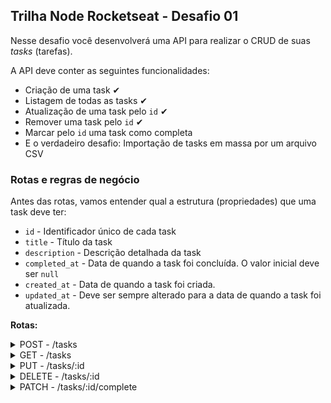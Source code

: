 ## Trilha Node Rocketseat - Desafio 01

Nesse desafio você desenvolverá uma API para realizar o CRUD de suas *tasks* (tarefas).

A API deve conter as seguintes funcionalidades:

- Criação de uma task ✔
- Listagem de todas as tasks ✔
- Atualização de uma task pelo `id` ✔
- Remover uma task pelo `id` ✔
- Marcar pelo `id` uma task como completa
- E o verdadeiro desafio: Importação de tasks em massa por um arquivo CSV

### Rotas e regras de negócio

Antes das rotas, vamos entender qual a estrutura (propriedades) que uma task deve ter:

- `id` - Identificador único de cada task
- `title` - Título da task
- `description` - Descrição detalhada da task
- `completed_at` - Data de quando a task foi concluída. O valor inicial deve ser `null`
- `created_at` - Data de quando a task foi criada.
- `updated_at` - Deve ser sempre alterado para a data de quando a task foi atualizada.

**Rotas:**

<details>
    <summary>POST - /tasks</summary>
    Deve ser possível criar uma task no banco de dados, enviando os campos `title` e `description` por meio do `body` da requisição.  
    Ao criar uma task, os campos: `id`, `created_at`, `updated_at` e `completed_at` devem ser preenchidos automaticamente, conforme a orientação das propriedades acima.
</details>

<details>
    <summary>GET - /tasks</summary>
    Deve ser possível listar todas as tasks salvas no banco de dados.
    Também deve ser possível realizar uma busca, filtrando as tasks pelo `title` e `description`
</details>


<details>
    <summary>PUT - /tasks/:id</summary>
    Deve ser possível atualizar uma task pelo `id`.
    No `body` da requisição, deve receber somente o `title` e/ou `description` para serem atualizados.
    Se for enviado somente o `title`, significa que o `description` não pode ser atualizado e vice-versa.
    Antes de realizar a atualização, deve ser feito uma validação se o `id` pertence a uma task salva no banco de dados.
</details>
    
<details>
    <summary>DELETE - /tasks/:id</summary>
    Deve ser possível remover uma task pelo `id`.
    Antes de realizar a remoção, deve ser feito uma validação se o `id` pertence a uma task salva no banco de dados.
</details>
    
<details>
    <summary>PATCH - /tasks/:id/complete</summary>
    Deve ser possível marcar a task como completa ou não. Isso significa que se a task estiver concluída, deve voltar ao seu estado “normal”.
    Antes da alteração, deve ser feito uma validação se o `id` pertence a uma task salva no banco de dados.
</details>
